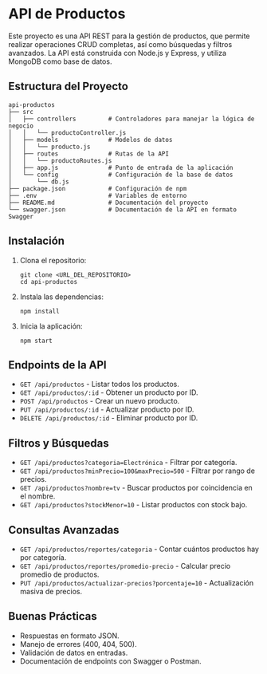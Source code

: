 # API de Productos

Este proyecto es una API REST para la gestión de productos, que permite realizar operaciones CRUD completas, así como búsquedas y filtros avanzados. La API está construida con Node.js y Express, y utiliza MongoDB como base de datos.

## Estructura del Proyecto

```
api-productos
├── src
│   ├── controllers         # Controladores para manejar la lógica de negocio
│   │   └── productoController.js
│   ├── models              # Modelos de datos
│   │   └── producto.js
│   ├── routes              # Rutas de la API
│   │   └── productoRoutes.js
│   ├── app.js              # Punto de entrada de la aplicación
│   └── config              # Configuración de la base de datos
│       └── db.js
├── package.json            # Configuración de npm
├── .env                    # Variables de entorno
├── README.md               # Documentación del proyecto
└── swagger.json            # Documentación de la API en formato Swagger
```

## Instalación

1. Clona el repositorio:
   ```
   git clone <URL_DEL_REPOSITORIO>
   cd api-productos
   ```

2. Instala las dependencias:
   ```
   npm install
   ```

3. Inicia la aplicación:
   ```
   npm start
   ```

## Endpoints de la API

- `GET /api/productos` - Listar todos los productos.
- `GET /api/productos/:id` - Obtener un producto por ID.
- `POST /api/productos` - Crear un nuevo producto.
- `PUT /api/productos/:id` - Actualizar producto por ID.
- `DELETE /api/productos/:id` - Eliminar producto por ID.

## Filtros y Búsquedas

- `GET /api/productos?categoria=Electrónica` - Filtrar por categoría.
- `GET /api/productos?minPrecio=100&maxPrecio=500` - Filtrar por rango de precios.
- `GET /api/productos?nombre=tv` - Buscar productos por coincidencia en el nombre.
- `GET /api/productos?stockMenor=10` - Listar productos con stock bajo.

## Consultas Avanzadas

- `GET /api/productos/reportes/categoria` - Contar cuántos productos hay por categoría.
- `GET /api/productos/reportes/promedio-precio` - Calcular precio promedio de productos.
- `PUT /api/productos/actualizar-precios?porcentaje=10` - Actualización masiva de precios.

## Buenas Prácticas

- Respuestas en formato JSON.
- Manejo de errores (400, 404, 500).
- Validación de datos en entradas.
- Documentación de endpoints con Swagger o Postman.
